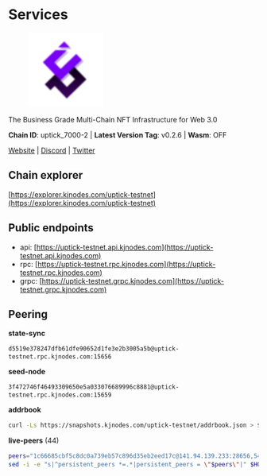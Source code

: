# Services

<figure><img src="https://raw.githubusercontent.com/kj89/cosmos-images/main/logos/uptick.png" width="150" alt=""><figcaption></figcaption></figure>

The Business Grade Multi-Chain NFT Infrastructure for Web 3.0

**Chain ID**: uptick_7000-2 | **Latest Version Tag**: v0.2.6 | **Wasm**: OFF

[Website](https://uptick.network) | [Discord](https://discord.gg/UzeHS7fu5H) | [Twitter](https://twitter.com/uptickproject)




## Chain explorer
[https://explorer.kjnodes.com/uptick-testnet](https://explorer.kjnodes.com/uptick-testnet)

## Public endpoints

* api: [https://uptick-testnet.api.kjnodes.com](https://uptick-testnet.api.kjnodes.com)
* rpc: [https://uptick-testnet.rpc.kjnodes.com](https://uptick-testnet.rpc.kjnodes.com)
* grpc: [https://uptick-testnet.grpc.kjnodes.com](https://uptick-testnet.grpc.kjnodes.com)

## Peering

**state-sync**

```text
d5519e378247dfb61dfe90652d1fe3e2b3005a5b@uptick-testnet.rpc.kjnodes.com:15656
```

**seed-node**

```text
3f472746f46493309650e5a033076689996c8881@uptick-testnet.rpc.kjnodes.com:15659
```

**addrbook**
```bash
curl -Ls https://snapshots.kjnodes.com/uptick-testnet/addrbook.json > $HOME/.uptickd/config/addrbook.json
```

**live-peers** (44)
```bash
peers="1c66685cbf5c8dc0a739eb57c896d35eb2eed17c@141.94.139.233:28656,54ab9f0e04a2b6cd4dce985c762f1181db89f1e2@138.201.248.108:15656,70c19420bb2d40c5a6c3466c69ead6e0877b9cc7@45.85.250.108:26656,1cc42ab449f3e3877d8f69ad78182cf9e07c2475@75.119.159.159:29656,af5262526a0800a29a0a7194e1488a9fa62d0005@195.3.223.208:26656,2298edffe9306e4d9370233c1d29dab567829095@144.91.78.28:26656,a489dcbd4c5b7ef20d77c51dba217e85c631f463@65.108.105.48:20456,52cdb51fe8692dea11de23b8c97c9d947a6eb1c2@51.222.44.116:10656,49c86b1fdc3f99ac3108904aef4f64297f3f1415@209.222.97.81:26656,d5519e378247dfb61dfe90652d1fe3e2b3005a5b@65.109.68.190:15656,11995495f726f4e4c2ab74862fdb30e87c167448@65.108.195.235:27656,34d28eeb7be1b245fd64ba2df4cdf62b5eb60dd3@202.61.240.155:30001,94734f927b16ff91f5e45875396295d6173ca918@74.50.70.118:11574,7dace139a0389ca95c5eda64ddf19a01e6d60d02@95.214.52.206:26656,878101ab9ad2402bfd700a3da58223778461c753@185.245.182.152:26656,b483acbcae7ccd1244f588144245e9d1124c3de5@88.99.56.200:26666,57876cfa3a101068885f302df69ff5556720af3b@154.26.137.198:36656,9d4d5e7c4f7c7cd0b7ef5fa580a0ea9e07f7bcc0@204.93.241.110:27656,40a93c4be9e2dcb155d60e174c0e00d6808283e7@65.109.52.56:26656,d8777278648d8fc93800692a8b96a7f104df4f9a@194.163.135.127:26656,1da3e7446d53cdfc7f7170f7976b08964ec9b9f4@65.108.76.44:11693,e05ef87e0f9a2940cf057aefde89abf8171b00fb@65.109.84.250:15656,7840c994f5d84bf114ebb10ba704ded1c1bd12fd@65.109.112.20:11054,61fc7df6cfcbe1403405a8ffe5b48f9b6ee75f28@213.136.86.80:46656,5fcff61f9a6b78c87851abe3cb79ec616af10689@5.189.148.147:29656,881f8bd4874d1bd7acc61e46ee723609e1ff327e@38.242.149.183:26656,dd8080d9ea1f3830370a4f51ca6fe858a3d32191@65.108.72.253:11656,5badbf826e75a2afc216023dd2e7b8ad0eeb9fa6@136.243.88.91:7060,45f58ce671967a10933ea3e2279be03f0ebcb42c@85.114.134.219:16656,e9fee55fdf6668e4e04927cdd85bbbbc9e9e43b1@209.145.62.101:26656,bf3c106311f79ac69d7dd6adf57a632e03632cb6@209.126.2.184:26656,0afb5ce897e69eec34fb32bf87f4a2f93f79e0b3@65.109.65.210:30656,5739ae6fab71ec95fb3112f4d1ea2845782fa9f7@54.92.137.6:26656,b9d3fe835ded0b93c39befad43fb3c4964ae740f@91.195.101.100:26656,dedd92019e364182bc24e7d4052fd7cefa94a976@65.108.200.60:20656,0148cb2bb6b646cb147b1651ad503fcf9abfc652@107.155.98.194:36656,eb5a3112a64944e2bd701ff8aa99ab95209c6310@185.198.27.110:26656,a818920590d15226a206ec4c73b1c5c20c56a435@65.21.134.202:26666,b8e76d2223663e9bc47351564f1017b6e89deeee@95.165.89.222:24476,b9e0210809b9dfc9cd299c6e83116d7fa45c6e27@65.109.68.93:46656,902a93963c96589432ee3206944cdba392ae5c2d@65.108.42.105:27656,50e92c60d1b8c6681044778d74caaeef51a26ddd@94.130.207.215:15656,7f5d4c63ffde7acccc40fca1b00030d022d02252@113.53.82.252:26656,7a4f1c0baa2ff31c02163fb658c4eb8d119193c7@95.214.52.173:18656"
sed -i -e "s|^persistent_peers *=.*|persistent_peers = \"$peers\"|" $HOME/.uptickd/config/config.toml
```
